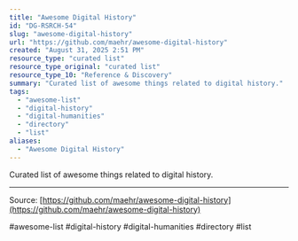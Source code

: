 ```yaml
---
title: "Awesome Digital History"
id: "DG-RSRCH-54"
slug: "awesome-digital-history"
url: "https://github.com/maehr/awesome-digital-history"
created: "August 31, 2025 2:51 PM"
resource_type: "curated list"
resource_type_original: "curated list"
resource_type_10: "Reference & Discovery"
summary: "Curated list of awesome things related to digital history."
tags:
  - "awesome-list"
  - "digital-history"
  - "digital-humanities"
  - "directory"
  - "list"
aliases:
  - "Awesome Digital History"
---
```


Curated list of awesome things related to digital history.

---

Source: [https://github.com/maehr/awesome-digital-history](https://github.com/maehr/awesome-digital-history)

#awesome-list #digital-history #digital-humanities #directory #list

